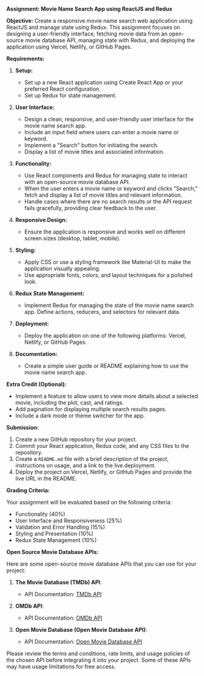**Assignment: Movie Name Search App using ReactJS and Redux**

**Objective:**
Create a responsive movie name search web application using ReactJS and manage state using Redux. This assignment focuses on designing a user-friendly interface, fetching movie data from an open-source movie database API, managing state with Redux, and deploying the application using Vercel, Netlify, or GitHub Pages.

**Requirements:**

1. **Setup:**
   - Set up a new React application using Create React App or your preferred React configuration.
   - Set up Redux for state management.

2. **User Interface:**
   - Design a clean, responsive, and user-friendly user interface for the movie name search app.
   - Include an input field where users can enter a movie name or keyword.
   - Implement a "Search" button for initiating the search.
   - Display a list of movie titles and associated information.

3. **Functionality:**
   - Use React components and Redux for managing state to interact with an open-source movie database API.
   - When the user enters a movie name or keyword and clicks "Search," fetch and display a list of movie titles and relevant information.
   - Handle cases where there are no search results or the API request fails gracefully, providing clear feedback to the user.

4. **Responsive Design:**
   - Ensure the application is responsive and works well on different screen sizes (desktop, tablet, mobile).

5. **Styling:**
   - Apply CSS or use a styling framework like Material-UI to make the application visually appealing.
   - Use appropriate fonts, colors, and layout techniques for a polished look.

6. **Redux State Management:**
   - Implement Redux for managing the state of the movie name search app. Define actions, reducers, and selectors for relevant data.

7. **Deployment:**
   - Deploy the application on one of the following platforms: Vercel, Netlify, or GitHub Pages.

8. **Documentation:**
   - Create a simple user guide or README explaining how to use the movie name search app.

**Extra Credit (Optional):**

- Implement a feature to allow users to view more details about a selected movie, including the plot, cast, and ratings.
- Add pagination for displaying multiple search results pages.
- Include a dark mode or theme switcher for the app.

**Submission:**

1. Create a new GitHub repository for your project.
2. Commit your React application, Redux code, and any CSS files to the repository.
3. Create a `README.md` file with a brief description of the project, instructions on usage, and a link to the live deployment.
4. Deploy the project on Vercel, Netlify, or GitHub Pages and provide the live URL in the README.

**Grading Criteria:**

Your assignment will be evaluated based on the following criteria:
- Functionality (40%)
- User Interface and Responsiveness (25%)
- Validation and Error Handling (15%)
- Styling and Presentation (10%)
- Redux State Management (10%)

**Open Source Movie Database APIs:**

Here are some open-source movie database APIs that you can use for your project:

1. **The Movie Database (TMDb) API**:
   - API Documentation: [TMDb API](https://developers.themoviedb.org/3/getting-started/introduction)
   
2. **OMDb API**:
   - API Documentation: [OMDb API](http://www.omdbapi.com/apikey.aspx)

3. **Open Movie Database (Open Movie Database API)**:
   - API Documentation: [Open Movie Database API](https://www.omdbapi.com/)

Please review the terms and conditions, rate limits, and usage policies of the chosen API before integrating it into your project. Some of these APIs may have usage limitations for free access.